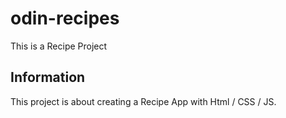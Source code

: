 # odin-recipes
This is a Recipe Project

## Information
This project is about creating a Recipe App with Html / CSS / JS.
